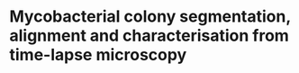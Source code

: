 Mycobacterial colony segmentation, alignment and characterisation from time-lapse microscopy
============================================================================================
